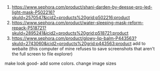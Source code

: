 1. https://www.sephora.com/product/shani-darden-by-deesse-pro-led-light-mask-P502216?skuId=2570547&icid2=products%20grid:p502216:product
2. https://www.sephora.com/product/water-sleeping-mask-reform-repack-P518721?skuId=2895241&icid2=products%20grid:p518721:product
3. https://www.sephora.com/product/glowy-lip-balm-P443563?skuId=2743060&icid2=products%20grid:p443563:product
add to webaite (this computer of mine refuses to save screenshots that aren't the full screen to file explorer)

make look good- add some colors. change image sizes
